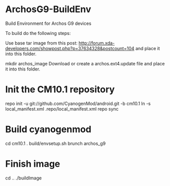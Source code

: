 ArchosG9-BuildEnv
=================

Build Environment for Archos G9 devices

To build do the following steps:

Use base tar image from this post:
http://forum.xda-developers.com/showpost.php?p=37634328&postcount=104
and place it into this folder.

mkdir archos_image
Download or create a archos.ext4.update file and place it into this folder.

# Init the CM10.1 repository
repo init -u git://github.com/CyanogenMod/android.git -b cm10.1
ln -s local_manifest.xml .repo/local_manifest.xml
repo sync

# Build cyanogenmod
cd cm10.1
 . build/envsetup.sh
brunch archos_g9

# Finish image
cd ..
./buildImage
